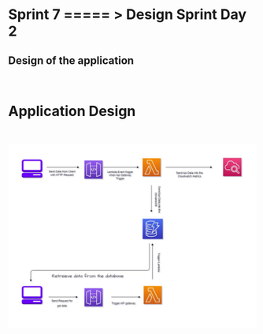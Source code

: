 # Sprint 7 ===== > Design Sprint Day 2
## Design of the application

<br>

# Application Design

<br>

![screenshots](images/Day_2_Diagram_(1).jpg)